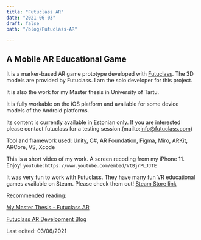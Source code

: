 ```yaml
---
title: "Futuclass AR"
date: "2021-06-03"
draft: false
path: "/blog/Futuclass-AR"

---
```


## A Mobile AR Educational Game

It is a marker-based AR game prototype developed with [Futuclass](https://futuclass.com/).
The 3D models are provided by Futuclass. I am the solo developer for this project.

It is also the work for my Master thesis in University of Tartu.

It is fully workable on the iOS platform and available for some device models of the Android platforms.

Its content is currently available in Estonian only. If you are interested please contact futuclass for a testing session.(mailto:info@futuclass.com)

Tool and framework used: Unity, C#, AR Foundation, Figma, Miro, ARKit, ARCore, VS, Xcode


This is a short video of my work. A screen recoding from my iPhone 11. Enjoy!
`youtube:https://www.youtube.com/embed/VtBjrPLJJTE`

It was very fun to work with Futuclass. They have many fun VR educational games available on Steam.
Please check them out! [Steam Store link](https://store.steampowered.com/app/1485370/Futuclass_Chemistry_VR/)

Recommended reading:

[My Master Thesis - Futuclass AR](https://comserv.cs.ut.ee/ati_thesis/datasheet.php?id=72253&year=2021)

[Futuclass AR Development Blog](https://sites.google.com/view/futuclassi-koosloome/arendusblogi)

Last edited: 03/06/2021
